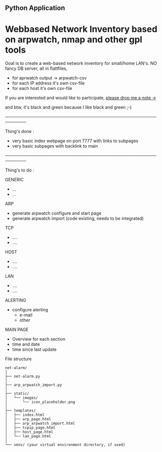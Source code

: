 ## Python Application
# Webbased Network Inventory based on arpwatch, nmap and other gpl tools

Goal is to create a web-based network inventory for small/home LAN's.
NO fancy DB server, all in flattfiles, 
- for aprwatch output -> arpwatch-csv 
- for each IP address it's own csv-file
- for each host it's own csv-file

If you are interested and would like to participate, [please drop me a note ->](https://www.fischerman.ch/?page_id=11)

and btw, it's black and green because I like black and green ;-)

─────────────────────────────────────────────────────────

Thing's done : 
- very basic index webpage on port 7777 with links to subpages
- very basic subpages with backlink to main

─────────────────────────────────────────────────────────

Thing's to do : 

GENERIC
- ...
- ...

ARP
- generate arpwatch configure and start page
- generate arpwatch import (code existing, needs to be integrated)

TCP
- ....
- ....

HOST
- ....
- ....

LAN
- ....
- ....

ALERTING
- configure alerting
    - e-mail
    - other 

MAIN PAGE
- Overview for each section
- time and date
- time since last update 


File structure 
```
net-alarm/
│
├── net-alarm.py
│
├── arp_arpwatch_import.py
│
├── static/
│   └── images/
│       └── icon_placeholder.png
│
├── templates/
│   ├── index.html
│   ├── arp_page.html
│   ├── arp_arpwatch_import.html
│   ├── tcpip_page.html
│   ├── host_page.html
│   └── lan_page.html
│
└── venv/ (your virtual environment directory, if used)
```


